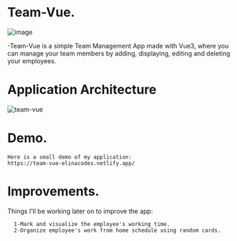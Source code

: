# Team-Vue.
![image](https://user-images.githubusercontent.com/109791074/181658106-599596ee-d013-4a5b-b711-3451b87128aa.png)

-Team-Vue is a simple Team Management App made with Vue3, where you can manage your team members by adding, displaying, editing and deleting your employees.

# Application Architecture
![team-vue](https://user-images.githubusercontent.com/109791074/181660370-190ce7e3-1837-4809-bc07-329e21270c1a.png)

# Demo.
```
Here is a small demo of my application:
https://team-vue-elinacodes.netlify.app/
```

# Improvements.
Things I'll be working later on to improve the app:
```
  1-Mark and visualize the employee's working time.
  2-Organize employee's work from home schedule using random cards.
 ```






